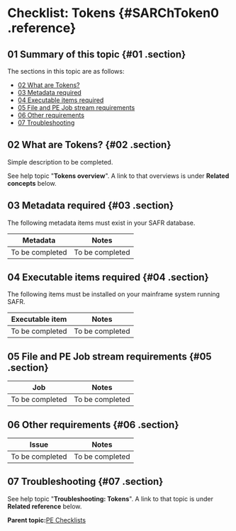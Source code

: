 # Checklist: Tokens {#SARChToken0 .reference}

## 01 Summary of this topic {#01 .section}

The sections in this topic are as follows:

-   [02 What are Tokens?](#02)
-   [03 Metadata required](#03)
-   [04 Executable items required](#04)
-   [05 File and PE Job stream requirements](#05)
-   [06 Other requirements](#06)
-   [07 Troubleshooting](#07)

## 02 What are Tokens? {#02 .section}

Simple description to be completed.

See help topic "**Tokens overview**". A link to that overviews is under **Related concepts** below.

## 03 Metadata required {#03 .section}

The following metadata items must exist in your SAFR database.

|Metadata|Notes|
|--------|-----|
|To be completed|To be completed|

## 04 Executable items required {#04 .section}

The following items must be installed on your mainframe system running SAFR.

|Executable item|Notes|
|---------------|-----|
|To be completed|To be completed|

## 05 File and PE Job stream requirements {#05 .section}

|Job|Notes|
|---|-----|
|To be completed|To be completed|

## 06 Other requirements {#06 .section}

|Issue|Notes|
|-----|-----|
|To be completed|To be completed|

## 07 Troubleshooting {#07 .section}

See help topic "**Troubleshooting: Tokens**". A link to that topic is under **Related reference** below.

**Parent topic:**[PE Checklists](../html/AAR520PMChecklists.md)

